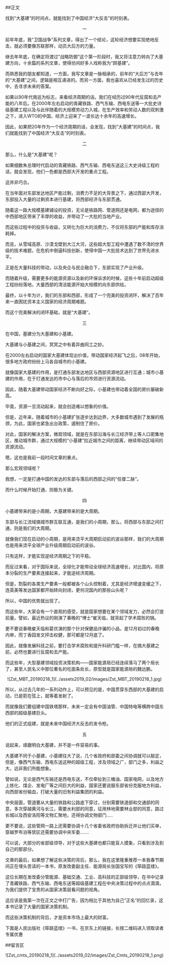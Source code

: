 ##正文

找到“大基建”的时间点，就能找到了中国经济“大反击”的时刻表。

 <div align="center">一</div>
 
前年年底，我“卫国战争”系列文章，得出了一个结论，这轮经济想要实现绝地反击，就必须要像苏联那样，动员大后方的力量。
 
继去年年底，在确定将渡过“战略防御”这个第一阶段时，我又将注意力转向了大基建方向，十余篇的系列文章，使得坊间好多人戏称我为“顾基建”。
 
而熟悉我的朋友都知道，一方面，我写文章是一脉相承的，前年的“大后方”与去年的“大基建”之间，逻辑是相互递进的。而另一方面，我也喜欢从已经发生过的历史中，去寻求未来的答案。
 
如果以90年代南巡为标志，来看经济周期的话。我们在经历过90年代反腐和去产能的八年后。在2000年左右启动的青藏铁路、西气东输、西电东送等一大批史诗级基建工程以及与此伴随着的大规模劳动力入城，在生产效率和劳动人数的双刺激之下，进入WTO的中国，经济上迎来了一波长达十余年的高速增长。
 
因此，如果把20年作为一个经济周期的话，会发现，找到“大基建”的时间点，我们就能找到了中国经济“大反击”的时刻表。


 <div align="center">二</div>

那么，什么是“大基建”呢？

如果细数朱总理时代启动的青藏铁路、西气东输、西电东送这三大史诗级工程的话，就会发现，他们一色都是西部大开发的重点工程。

这并非巧合。

在当年面对东部发达地区产能过剩，消费力不足的大背景之下，通过西部大开发，东部投入大量的过剩资本进行基建，将西部经济与东部贯通。

随着这一路大规模基建铺设的投资，无论是铁路网、管道网还是电网，都为途径的中西部地区带来了丰厚的收益，并带动了一大批的当地产业。

而这些过程中的投资与收益，又转化为巨大的消费力，不仅将东部的产能和库存消耗掉。

而且，从雪域高原、沙漠戈壁到大江大河，这些超大型工程中遭遇了数不清的世界级的技术难题，在危机中倒逼科技创新，使得中国一大批技术达到了世界先进水平。

正是在大量科技的带动，以及央企与民企融合下，东部实现了产业升级。

而随着升级，需要更多的能源资源以及新的环保诉求的时候，这些十年前启动超级工程纷纷落地，大量西部的清洁能源开始大规模的向东部供给。

最终，以十年为计，我们的东部和西部，形成了一个完美的投资闭环，解决了百年来一直困扰资本主义国家的经济周期难题。

而这个完美解决的闭环基础，就是“大基建”。


 <div align="center">三</div>

在中国，基建分为大基建和小基建。

大基建与小基建之间，冥冥之中有着异曲同工之妙。

在2000左右启动的国家大基建体现出价值，带动国家经济起飞之后，08年开始，很多地方政府纷纷上马各自城市的小基建。

就像国家大基建的作用，是打通东部发达地区与西部资源地区进行互通；城市小基建的作用，在于打通发达的市中心与落后的市郊进行资源流动。

因此，随着大基建带动国家经济不断向好之际，小基建也带动着全国的房价屡破新高。

毕竟，资源一旦流动起来，就会创造难以想象的价值。

但是，近年来，随着城市的小基建扩张逐步达到边界，大多数城市遇到了发展的瓶颈，为此，国家也紧急出台政策，遏制住了房价。

对此，国家的解决方案，微观领域，就是在东部沿海与长江经济带上等人口密集地区，推动城市群，通过大规模的“小基建”拉近城市之间的距离，继续带动区域间的资源流动。

嗯，这也是我前一段时间文章的重点。

那么宏观领域呢？

我想，一定是打通中国的发达的东部与落后的西部之间的“任督二脉”。

而什么时候开始打通，则极为关键。



 <div align="center">四</div>

小基建带来的是小周期，大基建带来的是大周期。

东部与长江流域搞城市群互联互通，是我们的小周期，那么，将西部与东部之间打通，则是我们的大周期。

就像我们现在启动的小周期，是用来烫平大周期启动前的波谷那样，我们的大周期也是用来烫平全球产业升级周期启动前的波谷。

只有这样，才能实现逆经济周期之下的平稳。

而反过来看，对于国际来说，全球化才能带动全球经济高速增长，对比国内，将原本分裂的生产要素连接起来，才能逆经济周期。

但是，割裂的各类生产要素一般都被各个山头控制着，尤其是经济增速变缓之下，连英美等发达国家都开始转向封闭，更何况国内的那些山头呢？

所以，中国的优势就出现了。

而这些年，大家会有一个直观的感受，就是国家想要在某个领域发力，必然会打提前量。譬如，最近热议的刚演了春晚的“博士”崔天临，就背起了学术腐败的锅。
 
更不要说春晚崔天临和葛优演的那个针对保健品诈骗的小品，是12月初过的春晚内审，而丁香园发文抨击权健，那可都是12月底了。
 
因此，就像发展科技之前，要打击学术腐败和提升科研门槛一样，在搞大基建之前，必然也要进行反腐和去产能。
 
而这些年，大型基建领域投资决策机构——国家能源局已经连续落马了两个局长了，甚至人民名义中那位著名的吃面条处长，原型就是国家能源局的魏远鹏。

 <div align="center">![Zst_MBT_20190218_1](../assets2019_02/images/Zst_MBT_20190218_1.jpg)</div>

所以，从过去几年的一系列动作上，可以预见的是，中国贯穿东西部的大基建的启动，已是箭在弦上，就等着发射了。

而就像我们要组建中国铁塔那样，未来一定会有中国油管、中国特电等横跨中国东西部的超级基建巨头。

他们的正式组建，就是未来中国经济大反击的发令枪。


 <div align="center">五</div>

说起来，琢磨明白大基建，并不是一件容易的事。

大基建不同于小基建，小基建往大了说，几个省政府和部委之间协调就可以敲定，但是，像西气东输、西电东送这种的超级工程，涉及领域之广，部门之多，利益之大，远非我们所能想象。

譬如说，无论是西气东输还是西电东送，不仅牵扯到三桶油、国家电网，以及地方上炼化、煤企、发电厂等之间巨大的利益，国家还要说服东部省份克服地方利益，向西部省份输血，打破大量的旧有利益集团的利益。
 
中央层面，管道要从大量的铁路和公路底下穿过，分别需要铁道部和交通部的同意，多次穿越黄河与长江，需要水利部的同意，征用林地需要林业部的同意，路过长城以及西安洛阳等文物汇聚地，还得协调文物部门.....

更不要说，这些管网一路上还需要协调十几个省委省政府协助拆迁并让他们买单，穿越罗布泊等禁区还需要协调中央军委.......

可以说，大部分的省部级领导，对于这些大基建也都只能盲人摸象，只看到涉及到自己的那部分。


文章的最后，如果想了解这些决策的背后，那么，我在这里隆重推荐一本我春节期间正在埋头苦读的一本书，原发改委副主任、能源局长张国宝写的《筚路蓝缕》。

这位长期在发改委分管能源、基础交通、工业、高科技的正部级领导，在书中记录了青藏铁路、西气东输、西电东送等超级基建工程在中央决策过程中的点点滴滴，为我们提供了宝贵的从国家决策层看问题的视角。

这应该是我第一次在正文之中打广告，因为相比于其他为自己“正名”的回忆录，这本书记录了大量的国家决策机制。

而这些决策机制的背后，才是资本市场上最大的财富。

下面是人民出版社《筚路蓝缕》一书，在京东上的链接，长按二维码进入领取读者专属优惠

##留言区
 <div align="center">![Zst_cmts_20190218_1](../assets2019_02/images/Zst_Cmts_20190218_1.png)</div>